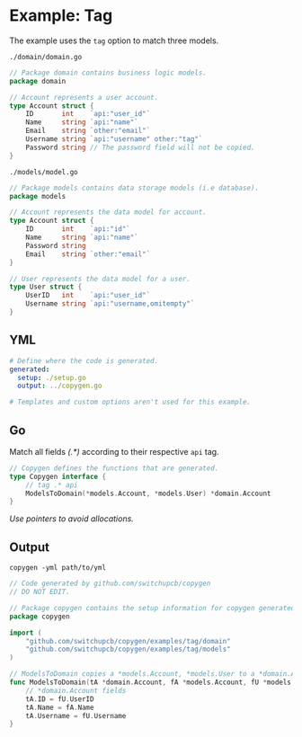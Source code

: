 # Example: Tag

The example uses the `tag` option to match three models.

`./domain/domain.go`

```go
// Package domain contains business logic models.
package domain

// Account represents a user account.
type Account struct {
	ID       int    `api:"user_id"`
	Name     string `api:"name"`
	Email    string `other:"email"`
	Username string `api:"username" other:"tag"`
	Password string // The password field will not be copied.
}
```

`./models/model.go`

```go
// Package models contains data storage models (i.e database).
package models

// Account represents the data model for account.
type Account struct {
	ID       int    `api:"id"`
	Name     string `api:"name"`
	Password string
	Email    string `other:"email"`
}

// User represents the data model for a user.
type User struct {
	UserID   int    `api:"user_id"`
	Username string `api:"username,omitempty"`
}
```

## YML

```yml
# Define where the code is generated.
generated:
  setup: ./setup.go
  output: ../copygen.go

# Templates and custom options aren't used for this example.
```

## Go

Match all fields _(.*)_ according to their respective `api` tag.

```go
// Copygen defines the functions that are generated.
type Copygen interface {
	// tag .* api
	ModelsToDomain(*models.Account, *models.User) *domain.Account
}
```

_Use pointers to avoid allocations._

## Output

`copygen -yml path/to/yml`

```go
// Code generated by github.com/switchupcb/copygen
// DO NOT EDIT.

// Package copygen contains the setup information for copygen generated code.
package copygen

import (
	"github.com/switchupcb/copygen/examples/tag/domain"
	"github.com/switchupcb/copygen/examples/tag/models"
)

// ModelsToDomain copies a *models.Account, *models.User to a *domain.Account.
func ModelsToDomain(tA *domain.Account, fA *models.Account, fU *models.User) {
	// *domain.Account fields
	tA.ID = fU.UserID
	tA.Name = fA.Name
	tA.Username = fU.Username
}
```